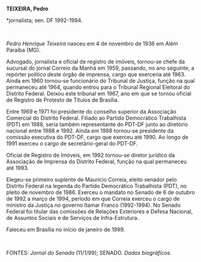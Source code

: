 **TEIXEIRA, Pedro**

\*jornalista; sen. DF 1992-1994.

 

*Pedro Henrique Teixeira* nasceu em 4 de novembro de 1936 em Além
Paraíba (MG).

Advogado, jornalista e oficial de registro de imóveis, tornou-se chefe
da sucursal do jornal Correio da Manhã em 1959, passando, no ano
seguinte, a repórter político deste órgão de imprensa, cargo que
exerceria até 1963. Ainda em 1960 tornou-se funcionário do Tribunal de
Justiça, função na qual permaneceu até 1964, quando entrou para o
Tribunal Regional Eleitoral do Distrito Federal. Deixou este tribunal em
1967, ano em que se tornou oficial de Registro de Protesto de Títulos de
Brasília.

Entre 1969 e 1971 foi presidente do conselho superior da Associação
Comercial do Distrito Federal. Filiado ao Partido Democrático
Trabalhista (PDT) em 1988, seria também representante do PDT-DF junto ao
diretório nacional entre 1988 e 1992. Ainda em 1988 tornou-se presidente
da comissão executiva do PDT-DF, cargo que exerceu até 1990. Ao longo de
1991 exerceu o cargo de secretário-geral do PDT-DF.

Oficial de Registro de Imóveis, em 1992 tornou-se diretor jurídico da
Associação de Imprensa do Distrito Federal, função na qual permaneceu
até 1993.

Elegeu-se primeiro suplente de Maurício Correia, eleito senador pelo
Distrito Federal na legenda do Partido Democrático Trabalhista (PDT), no
pleito de novembro de 1986. Exerceu o mandato no Senado de 6 de outubro
de 1992 a março de 1994, período em que Correia exerceu o cargo de
ministro da Justiça no governo Itamar Franco (1992-1994). No Senado
Federal foi titular das comissões de Relações Exteriores e Defesa
Nacional, de Assuntos Sociais e de Serviços de Infra-Estrutura.

Faleceu em Brasília no início de janeiro de 1999.

 

FONTES: *Jornal do Senado* (11/1/99); SENADO. *Dados biográficos*.

 
